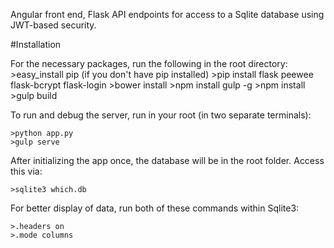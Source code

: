 

Angular front end, Flask API endpoints for access to a Sqlite database using JWT-based security.


#Installation

For the necessary packages, run the following in the root directory:
    >easy_install pip (if you don't have pip installed)
    >pip install flask peewee flask-bcrypt flask-login
    >bower install
    >npm install gulp -g
    >npm install
    >gulp build

To run and debug the server, run in your root (in two separate terminals):

    >python app.py
    >gulp serve

After initializing the app once, the database will be in the root folder. Access this via:

    >sqlite3 which.db

For better display of data, run both of these commands within Sqlite3:

    >.headers on
    >.mode columns
